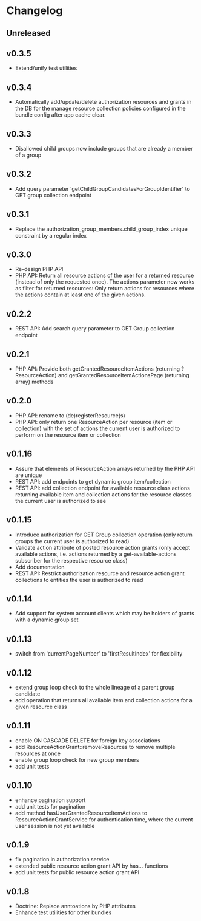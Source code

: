 # Changelog

## Unreleased

## v0.3.5

* Extend/unify test utilities

## v0.3.4

* Automatically add/update/delete authorization resources and grants in the DB for the manage resource collection policies 
configured in the bundle config after app cache clear. 

## v0.3.3

* Disallowed child groups now include groups that are already a member of a group 

## v0.3.2

* Add query parameter 'getChildGroupCandidatesForGroupIdentifier' to GET group collection endpoint

## v0.3.1

* Replace the authorization_group_members.child_group_index unique constraint by a regular index

## v0.3.0

* Re-design PHP API
* PHP API: Return all resource actions of the user for a returned resource (instead of only the requested once). The actions parameter now works as 
filter for returned resources: Only return actions for resources where the actions contain at least one of the given actions.

## v0.2.2

* REST API: Add search query parameter to GET Group collection endpoint

## v0.2.1

* PHP API: Provide both getGrantedResourceItemActions (returning ?ResourceAction) and getGrantedResourceItemActionsPage (returning array) methods

## v0.2.0

* PHP API: rename to (de)registerResource(s)
* PHP API: only return one ResourceAction per resource (item or collection) with the set of actions 
the current user is authorized to perform on the resource item or collection 

## v0.1.16

* Assure that elements of ResourceAction arrays returned by the PHP API are unique
* REST API: add endpoints to get dynamic group item/collection
* REST API: add collection endpoint for available resource class actions returning available
item and collection actions for the resource classes the current user is authorized to see

## v0.1.15

* Introduce authorization for GET Group collection operation (only return groups the current user is authorized to read)
* Validate action attribute of posted resource action grants (only accept available actions, i.e. actions returned by a
get-available-actions subscriber for the respective resource class)
* Add documentation
* REST API: Restrict authorization resource and resource action grant collections to entities the user is authorized to read

## v0.1.14

* Add support for system account clients which may be holders of grants with a dynamic group set 

## v0.1.13

* switch from 'currentPageNumber' to 'firstResultIndex' for flexibility

## v0.1.12

* extend group loop check to the whole lineage of a parent group candidate
* add operation that returns all available item and collection actions for a given resource class

## v0.1.11

* enable ON CASCADE DELETE for foreign key associations
* add ResourceActionGrant::removeResources to remove multiple resources at once
* enable group loop check for new group members
* add unit tests

## v0.1.10

* enhance pagination support
* add unit tests for pagination
* add method hasUserGrantedResourceItemActions to ResourceActionGrantService for authentication time, where the 
current user session is not yet available

## v0.1.9

* fix pagination in authorization service
* extended public resource action grant API by has... functions
* add unit tests for public resource action grant API

## v0.1.8

* Doctrine: Replace anntoations by PHP attributes
* Enhance test utilities for other bundles